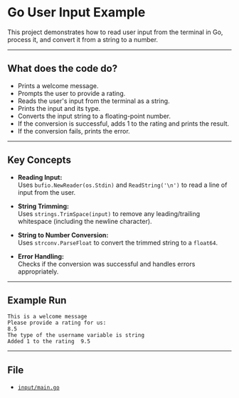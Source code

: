 # Go User Input Example

This project demonstrates how to read user input from the terminal in Go, process it, and convert it from a string to a number.

---

## What does the code do?

- Prints a welcome message.
- Prompts the user to provide a rating.
- Reads the user's input from the terminal as a string.
- Prints the input and its type.
- Converts the input string to a floating-point number.
- If the conversion is successful, adds 1 to the rating and prints the result.
- If the conversion fails, prints the error.

---

## Key Concepts

- **Reading Input:**  
  Uses `bufio.NewReader(os.Stdin)` and `ReadString('\n')` to read a line of input from the user.

- **String Trimming:**  
  Uses `strings.TrimSpace(input)` to remove any leading/trailing whitespace (including the newline character).

- **String to Number Conversion:**  
  Uses `strconv.ParseFloat` to convert the trimmed string to a `float64`.

- **Error Handling:**  
  Checks if the conversion was successful and handles errors appropriately.

---

## Example Run

```
This is a welcome message
Please provide a rating for us:
8.5
The type of the username variable is string
Added 1 to the rating  9.5
```

---

## File

- [`input/main.go`](input/main.go)
